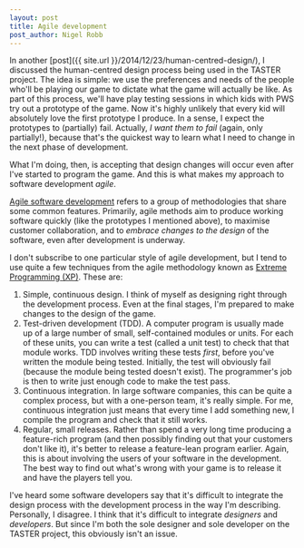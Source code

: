 ```yaml
---
layout: post
title: Agile development
post_author: Nigel Robb
---
```

In another [post]({{ site.url }}/2014/12/23/human-centred-design/), I discussed the human-centred design process being used in the TASTER project. The idea is simple: we use the preferences and needs of the people who'll be playing our game to dictate what the game will actually be like. As part of this process, we'll have play testing sessions in which kids with PWS try out a prototype of the game. Now it's highly unlikely that every kid will absolutely love the first prototype I produce. In a sense, I expect the prototypes to (partially) fail. Actually, *I want them to fail* (again, only partially!), because that's the quickest way to learn what I need to change in the next phase of development.

What I'm doing, then, is accepting that design changes will occur even after I've started to program the game. And this is what makes my approach to software development *agile*.

[Agile software development](http://www.agilemanifesto.org/) refers to a group of methodologies that share some common features. Primarily, agile methods aim to produce working software quickly (like the prototypes I mentioned above), to maximise customer collaboration, and to *embrace changes to the design* of the software, even after development is underway.

I don't subscribe to one particular style of agile development, but I tend to use quite a few techniques from the agile methodology known as [Extreme Programming (XP)](http://xprogramming.com/what-is-extreme-programming/). These are:

1. Simple, continuous design. I think of myself as designing right through the development process. Even at the final stages, I'm prepared to make changes to the design of the game.
2. Test-driven development (TDD). A computer program is usually made up of a large number of small, self-contained modules or units. For each of these units, you can write a test (called a unit test) to check that that module works. TDD involves writing these tests *first*, before you've written the module being tested. Initially, the test will obviously fail (because the module being tested doesn't exist). The programmer's job is then to write just enough code to make the test pass.
3. Continuous integration. In large software companies, this can be quite a complex process, but with a one-person team, it's really simple. For me, continuous integration just means that every time I add something new, I compile the program and check that it still works.
4. Regular, small releases. Rather than spend a very long time producing a feature-rich program (and then possibly finding out that your customers don't like it), it's better to release a feature-lean program earlier. Again, this is about involving the users of your software in the development. The best way to find out what's wrong with your game is to release it and have the players tell you.

I've heard some software developers say that it's difficult to integrate the design process with the development process in the way I'm describing. Personally, I disagree. I think that it's difficult to integrate *designers* and *developers*. But since I'm both the sole designer and sole developer on the TASTER project, this obviously isn't an issue.
